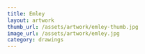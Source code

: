 ```yaml
---
title: Emley
layout: artwork
thumb_url: /assets/artwork/emley-thumb.jpg
image_url: /assets/artwork/emley.jpg
category: drawings
---
```

